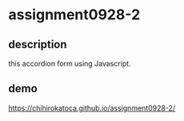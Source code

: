 # assignment0928-2

## description
this accordion form using Javascript.

## demo
https://chihirokatoca.github.io/assignment0928-2/
